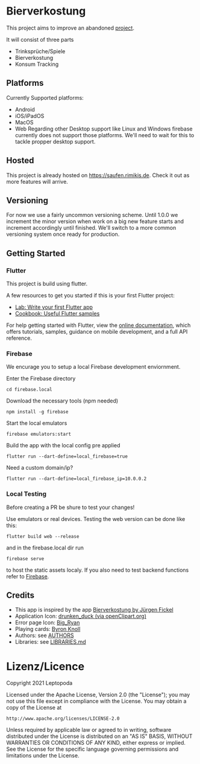 # Bierverkostung
This project aims to improve an abandoned [project](https://bitbucket.org/jufickel/bierverkostung).

It will consist of three parts
 - Trinksprüche/Spiele
 - Bierverkostung
 - Konsum Tracking

## Platforms
Currently Supported platforms:
- Android
- iOS/iPadOS
- MacOS
- Web
Regarding other Desktop support like Linux and Windows firebase currently does not support those platforms. 
We'll need to wait for this to tackle propper desktop support.

## Hosted
This project is already hosted on https://saufen.rimikis.de. Check it out as more features will arrive.

## Versioning
For now we use a fairly uncommon versioning scheme. Until 1.0.0 we increment the minor version when work on a big new feature starts and increment accordingly until finished.
We'll switch to a more common versioning system once ready for production.

## Getting Started

### Flutter

This project is build using flutter.

A few resources to get you started if this is your first Flutter project:

- [Lab: Write your first Flutter app](https://flutter.dev/docs/get-started/codelab)
- [Cookbook: Useful Flutter samples](https://flutter.dev/docs/cookbook)

For help getting started with Flutter, view the
[online documentation](https://flutter.dev/docs), which offers tutorials,
samples, guidance on mobile development, and a full API reference.

### Firebase

We encurage you to setup a local Firebase development enviornment.

Enter the Firebase directory
```
cd firebase.local
```

Download the necessary tools (npm needed)
```
npm install -g firebase
```

Start the local emulators
```
firebase emulators:start
```

Build the app with the local config pre applied
```
flutter run --dart-define=local_firebase=true
```
Need a custom domain/ip? 
```
flutter run --dart-define=local_firebase_ip=10.0.0.2
```

### Local Testing
Before creating a PR be shure to test your changes!

Use emulators or real devices. Testing the web version can be done like this:
```
flutter build web --release
```
and in the firebase.local dir run
```
firebase serve
```
to host the static assets localy. If you also need to test backend functions refer to [Firebase](#Firebase).

## Credits 
- This app is inspired by the app [Bierverkostung by Jürgen Fickel](https://bitbucket.org/jufickel/bierverkostung)
- Application Icon: [drunken_duck (via openClipart.org)](https://openclipart.org/detail/2214/beer)
- Error page Icon: [Big_Ryan](https://www.gettyimages.de/detail/illustration/unicorn-lizenfreie-illustration/165601541)
- Playing cards: [Byron Knoll](https://commons.m.wikimedia.org/wiki/Category:Playing_cards_set_by_Byron_Knoll)
- Authors: see [AUTHORS](AUTHORS)
- Libraries: see [LIBRARIES.md](LIBRARIES.md)


# Lizenz/Licence

Copyright 2021 Leptopoda

Licensed under the Apache License, Version 2.0 (the "License");
you may not use this file except in compliance with the License.
You may obtain a copy of the License at

    http://www.apache.org/licenses/LICENSE-2.0

Unless required by applicable law or agreed to in writing, software
distributed under the License is distributed on an "AS IS" BASIS,
WITHOUT WARRANTIES OR CONDITIONS OF ANY KIND, either express or implied.
See the License for the specific language governing permissions and
limitations under the License.

